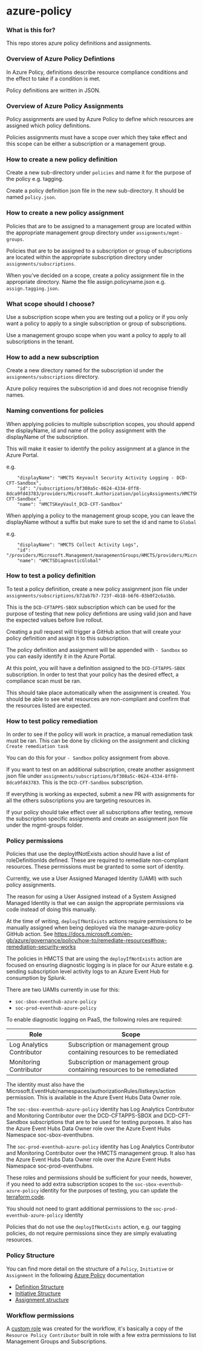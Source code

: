 # azure-policy

### What is this for?

This repo stores azure policy definitions and assignments.

### Overview of Azure Policy Defintions

In Azure Policy, definitions describe resource compliance conditions and the effect to take if a condition is met.

Policy definitions are written in JSON.

### Overview of Azure Policy Assignments

Policy assignments are used by Azure Policy to define which resources are assigned which policy definitions.

Policies assignments must have a scope over which they take effect and this scope can be either a subscription or a management group.

### How to create a new policy definition

Create a new sub-directory under `policies` and name it for the purpose of the policy e.g. tagging.

Create a policy definition json file in the new sub-directory. It should be named `policy.json`.

### How to create a new policy assignment

Policies that are to be assigned to a management group are located within the appropriate management group directory under `assignments/mgmt-groups`.

Policies that are to be assigned to a subscription or group of subscriptions are located within the appropriate subscription directory under `assignments/subscriptions`.

When you've decided on a scope, create a policy assignment file in the appropriate directory. Name the file assign.policyname.json e.g. `assign.tagging.json`.

### What scope should I choose?

Use a subscription scope when you are testing out a policy or if you only want a policy to apply to a single subscription or group of subscriptions.

Use a management groupo scope when you want a policy to apply to all subscriptions in the tenant.

### How to add a new subscription

Create a new directory named for the subscription id under the `assignments/subscriptions` directory.

Azure policy requires the subscription id and does not recognise friendly names.

### Naming conventions for policies

When applying policies to multiple subscription scopes, you should append the displayName, id and name of the policy assignment with the displayName of the subscription.

This will make it easier to identify the policy assignment at a glance in the Azure Portal.

e.g.
```
    "displayName": "HMCTS Keyvault Security Activity Logging - DCD-CFT-Sandbox",
    "id": "/subscriptions/bf308a5c-0624-4334-8ff8-8dca9fd43783/providers/Microsoft.Authorization/policyAssignments/HMCTSKeyVault_DCD-CFT-Sandbox",
    "name": "HMCTSKeyVault_DCD-CFT-Sandbox"
```

When applying a policy to the management group scope, you can leave the displayName without a suffix but make sure to set the id and name to `Global`

e.g.
```
    "displayName": "HMCTS Collect Activity Logs",   
    "id": "/providers/Microsoft.Management/managementGroups/HMCTS/providers/Microsoft.Authorization/policyAssignments/HMCTSDiagnosticGlobal",
    "name": "HMCTSDiagnosticGlobal"
```

### How to test a policy definition

To test a policy definition, create a new policy assignment json file under `assignments/subscriptions/b72ab7b7-723f-4b18-b6f6-03b0f2c6a1bb`.

This is the `DCD-CFTAPPS-SBOX` subscription which can be used for the purpose of testing that new policy defintions are using valid json and have the expected values before live rollout.

Creating a pull request will trigger a GitHub action that will create your policy definition and assign it to this subscription.

The policy definition and assignment will be appended with `- Sandbox` so you can easily identify it in the Azure Portal.

At this point, you will have a definition assigned to the `DCD-CFTAPPS-SBOX` subscription. In order to test that your policy has the desired effect, a compliance scan must be ran.

This should take place automatically when the assignment is created. You should be able to see what resources are non-compliant and confirm that the resources listed are expected.

### How to test policy remediation

In order to see if the policy will work in practice, a manual remediation task must be ran. This can be done by clicking on the assignment and clicking `Create remediation task`

You can do this for your `- Sandbox` policy assignment from above.

If you want to test on an additional subscription, create another assignment json file under `assignments/subscriptions/bf308a5c-0624-4334-8ff8-8dca9fd43783`. This is the `DCD-CFT-Sandbox` subscription.

If everything is working as expected, submit a new PR with assignments for all the others subscriptions you are targeting resources in.

If your policy should take effect over all subscriptions after testing, remove the subscription specific assignments and create an assignment json file under the mgmt-groups folder.

### Policy permissions

Policies that use the deployIfNotExists action should have a list of roleDefinitionIds defined. These are required to remediate non-compliant resources. These permissions must be granted to some sort of identity.

Currently, we use a User Assigned Managed Identity (UAMI) with such policy assignments.

The reason for using a User Assigned instead of a System Assigned Managed Identity is that we can assign the appropriate permissions via code instead of doing this manually.

At the time of writing, `deployIfNotExists` actions require permissions to be manually assigned when being deployed via the manage-azure-policy GitHub action. See https://docs.microsoft.com/en-gb/azure/governance/policy/how-to/remediate-resources#how-remediation-security-works

The policies in HMCTS that are using the `deployIfNotExists` action are focused on ensuring diagnostic logging is in place for our Azure estate e.g. sending subscription level activity logs to an Azure Event Hub for consumption by Splunk.

There are two UAMIs currently in use for this:

- `soc-sbox-eventhub-azure-policy`
- `soc-prod-eventhub-azure-policy`

To enable diagnostic logging on PaaS, the following roles are required:

| Role | Scope |
|---|---|
| Log Analytics Contributor | Subscription or management group containing resources to be remediated | 
| Monitoring Contributor | Subscription or management group containing resources to be remediated |

The identity must also have the Microsoft.EventHub/namespaces/authorizationRules/listkeys/action permission. This is available in the Azure Event Hubs Data Owner role.

The `soc-sbox-eventhub-azure-policy` identity has Log Analytics Contributor and Monitoring Contributor over the DCD-CFTAPPS-SBOX and DCD-CFT-Sandbox subscriptions that are to be used for testing purposes. It also has the Azure Event Hubs Data Owner role over the Azure Event Hubs Namespace soc-sbox-eventhubns.

The `soc-prod-eventhub-azure-policy` identity has Log Analytics Contributor and Monitoring Contributor over the HMCTS management group. It also has the Azure Event Hubs Data Owner role over the Azure Event Hubs Namespace soc-prod-eventhubns.

These roles and permissions should be sufficient for your needs, however, if you need to add extra subscription scopes to the `soc-sbox-eventhub-azure-policy` identity for the purposes of testing, you can update the [terraform code](https://github.com/hmcts/soc/blob/master/modules/eventhub/roles.tf).

You should not need to grant additional permissions to the `soc-prod-eventhub-azure-policy` identity

Policies that do not use the `deployIfNotExists` action, e.g. our tagging policies, do not require permissions since they are simply evaluating resources.

### Policy Structure
You can find more detail on the structure of a `Policy`, `Initiative` or `Assignment` in the following [Azure Policy](https://docs.microsoft.com/en-gb/azure/governance/policy/) documentation
- [Definition Structure](https://docs.microsoft.com/en-gb/azure/governance/policy/concepts/definition-structure)
- [Initiative Structure](https://docs.microsoft.com/en-gb/azure/governance/policy/concepts/initiative-definition-structure)
- [Assignment structure](https://docs.microsoft.com/en-gb/azure/governance/policy/concepts/assignment-structure)


### Workflow permissions

A [custom role](./custom_role.json) was created for the workflow, it's basically a copy of the `Resource Policy Contributor` built in role with a few extra permissions to list Management Groups and Subscriptions. 
